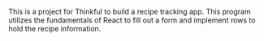 This is a project for Thinkful to build a recipe tracking app. This program utilizes the fundamentals of React to fill out a form and implement rows to hold the recipe information. 